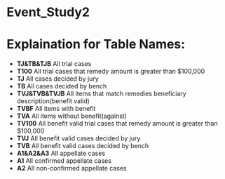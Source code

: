 # Event_Study2


# Explaination for Table Names:
* __TJ&TB&TJB__  All trial cases
* __T100__ All trial cases that remedy amount is greater than $100,000
* __TJ__ All cases decided by jury
* __TB__ All cases decided by bench
* __TVJ&TVB&TVJB__ All items that match remedies beneficiary description(benefit valid)
* __TVBF__ All items with benefit
* __TVA__ All items without benefit(against)
* __TV100__ All benefit valid trial cases that remedy amount is greater than $100,000
* __TVJ__ All benefit valid cases decided by jury
* __TVB__ All benefit valid cases decided by bench
* __A1&A2&A3__ All appellate cases
* __A1__ All confirmed appellate cases
* __A2__ All non-confirmed appellate cases
